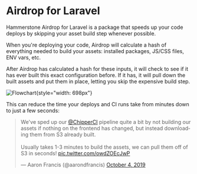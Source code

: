 
# Airdrop for Laravel

Hammerstone Airdrop for Laravel is a package that speeds up your code deploys by skipping your asset build step whenever possible.

When you're deploying your code, Airdrop will calculate a hash of everything needed to build your assets: installed packages, JS/CSS files, ENV vars, etc. 

After Airdrop has calculated a hash for these inputs, it will check to see if it has ever built this exact configuration before. If it has, it will pull down the built assets and put them in place, letting you skip the expensive build step.

![Flowchart](/flowchart.png){style="width: 698px"}

This can reduce the time your deploys and CI runs take from minutes down to just a few seconds:

<div class='flex justify-center my-4'>
<blockquote class="twitter-tweet"><p lang="en" dir="ltr">We&#39;ve sped up our <a href="https://twitter.com/ChipperCI?ref_src=twsrc%5Etfw">@ChipperCI</a> pipeline quite a bit by not building our assets if nothing on the frontend has changed, but instead downloading them from S3 already built.<br><br>Usually takes 1-3 minutes to build the assets, we can pull them off of S3 in seconds! <a href="https://t.co/owdZOEcJwP">pic.twitter.com/owdZOEcJwP</a></p>&mdash; Aaron Francis (@aarondfrancis) <a href="https://twitter.com/aarondfrancis/status/1180161402188771328?ref_src=twsrc%5Etfw">October 4, 2019</a></blockquote> <script async src="https://platform.twitter.com/widgets.js" charset="utf-8"></script>
</div>